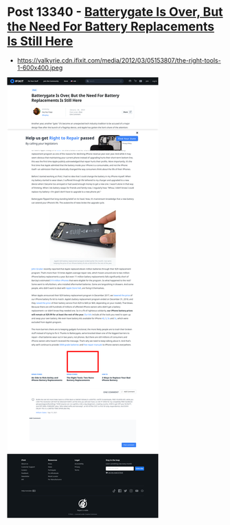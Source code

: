 # Post 13340 - [Batterygate Is Over, But the Need For Battery Replacements Is Still Here](https://www.ifixit.com/News/13340/extended-battery-discount-2019)

- https://valkyrie.cdn.ifixit.com/media/2012/03/05153807/the-right-tools-1-600x400.jpeg

![screencap](screenshots/7fba53a4-3b0d-45a0-a80b-6bc802bea711.png)
